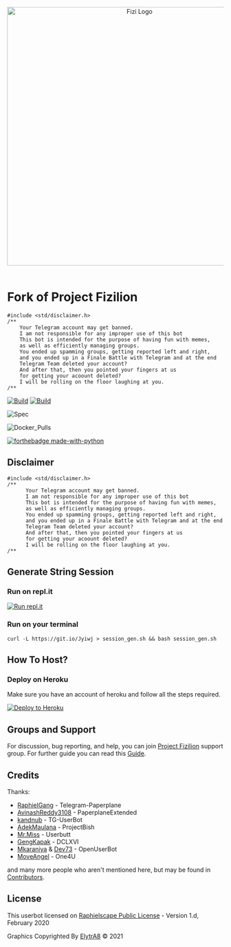 <p align="center">
   <a href="https://github.com/FrosT2k5/ProjectFizilion"><img src="https://github.com/FrosT2k5/ProjectFizilion/raw/dragon/resources/IMG_20201109_130207_262.jpg" alt="Fizi Logo" width=600px></a>
   <br>
   <br>
</p>

# Fork of Project Fizilion

```
#include <std/disclaimer.h>
/**
    Your Telegram account may get banned.
    I am not responsible for any improper use of this bot
    This bot is intended for the purpose of having fun with memes,
    as well as efficiently managing groups.
    You ended up spamming groups, getting reported left and right,
    and you ended up in a Finale Battle with Telegram and at the end
    Telegram Team deleted your account?
    And after that, then you pointed your fingers at us
    for getting your acoount deleted?
    I will be rolling on the floor laughing at you.
/**
```
[![Build](https://img.shields.io/github/workflow/status/AbOuLfOoOoOuF/ProjectFizilionFork/FailedChecker?style=for-the-badge)](https://github.com/AbOuLfOoOoOuF/ProjectFizilionFork/actions "build")
[![Build](https://img.shields.io/github/workflow/status/PrajjuS/ProjectFizilion/FailedChecker?style=for-the-badge)](https://github.com/PrajjuS/ProjectFizilion/actions "build")

![Spec](https://img.shields.io/badge/Made%20with-LOVE-black?style=for-the-badge)

![Docker_Pulls](https://img.shields.io/docker/pulls/frost2k5/dragonheart?style=for-the-badge)

[![forthebadge made-with-python](http://ForTheBadge.com/images/badges/made-with-python.svg)](https://www.python.org/)

## Disclaimer
```
#include <std/disclaimer.h>
/**
      Your Telegram account may get banned.
      I am not responsible for any improper use of this bot
      This bot is intended for the purpose of having fun with memes,
      as well as efficiently managing groups.
      You ended up spamming groups, getting reported left and right,
      and you ended up in a Finale Battle with Telegram and at the end
      Telegram Team deleted your account?
      And after that, then you pointed your fingers at us
      for getting your acoount deleted?
      I will be rolling on the floor laughing at you.
/**
```

## Generate String Session

### Run on repl.it
[![Run repl.it](https://img.shields.io/badge/run-string__session.py-blue?style=flat-square&logo=repl.it)](https://replit.com/@frost2k5/session)

### Run on your terminal
```
curl -L https://git.io/Jyiwj > session_gen.sh && bash session_gen.sh
```

## How To Host?

### Deploy on Heroku
Make sure you have an account of heroku and follow all the steps required.

<p align="left"><a href="https://heroku.com/deploy?template=https://github.com/darkness2580/ProjectFizilion/tree/main"> <img src="https://www.herokucdn.com/deploy/button.svg" alt="Deploy to Heroku" /></a></p>

## Groups and Support

For discussion, bug reporting, and help, you can join [Project Fizilion](https://t.me/ProjectFizilionChat) support group.
For further guide you can read this [Guide](https://frost2k5.games/ProjectFizilion).


## Credits

Thanks: 
* [RaphielGang](https://github.com/RaphielGang) - Telegram-Paperplane
* [AvinashReddy3108](https://github.com/AvinashReddy3108) - PaperplaneExtended
* [kandnub](https://github.com/kandnub) - TG-UserBot
* [AdekMaulana](https://github.com/adekmaulana) - ProjectBish
* [Mr.Miss](https://github.com/keselekpermen69) - Userbutt
* [GengKapak](https://github.com/GengKapak) - DCLXVI
* [Mkaraniya](https://github.com/mkaraniya) & [Dev73](https://github.com/Devp73) - OpenUserBot
* [MoveAngel](https://github.com/MoveAngel) - One4U

and many more people who aren't mentioned here, but may be found in [Contributors](https://github.com/AbOuLfOoOoOuF/ProjectFizilionFork/graphs/contributors).

## License

This userbot licensed on [Raphielscape Public License](https://github.com/PrajjuS/ProjectFizilion/blob/demon/LICENSE) - Version 1.d, February 2020

Graphics Copyrighted By [ElytrA8](https://t.me/ElytrA8) © 2021
